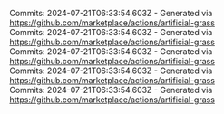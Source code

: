 Commits: 2024-07-21T06:33:54.603Z - Generated via https://github.com/marketplace/actions/artificial-grass
<br>
Commits: 2024-07-21T06:33:54.603Z - Generated via https://github.com/marketplace/actions/artificial-grass
<br>
Commits: 2024-07-21T06:33:54.603Z - Generated via https://github.com/marketplace/actions/artificial-grass
<br>
Commits: 2024-07-21T06:33:54.603Z - Generated via https://github.com/marketplace/actions/artificial-grass
<br>
Commits: 2024-07-21T06:33:54.603Z - Generated via https://github.com/marketplace/actions/artificial-grass
<br>
